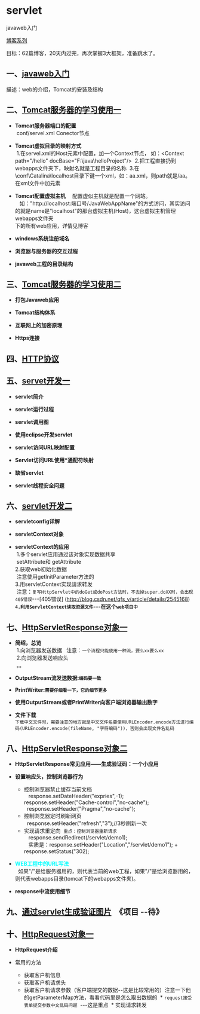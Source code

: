 # servlet
javaweb入门

[博客系列](http://www.cnblogs.com/xdp-gacl/tag/JavaWeb%E5%AD%A6%E4%B9%A0%E6%80%BB%E7%BB%93/)<br>


目标：62篇博客，20天内过完，再次掌握3大框架，准备跳水了。

## 一、[javaweb入门](http://www.cnblogs.com/xdp-gacl/p/3729033.html)
描述：web的介绍，Tomcat的安装及结构


## 二、[Tomcat服务器的学习使用一](http://www.cnblogs.com/xdp-gacl/p/3734395.html)
* **Tomcat服务器端口的配置**<br>
  conf/servel.xml Conector节点
  
* **Tomcat虚拟目录的映射方式**<br>
  1.在servel.xml的Host元素中配置，加一个Context节点， 如：\<Context path="/hello" docBase="F:\java\helloProject"/\>
  2.把工程直接扔到webapps文件夹下，映射名就是工程目录的名称
  3.在\conf\Catalina\localhost目录下键一个xml，如：aa.xml，则path就是/aa。在xml文件中加元素<Context docBase="F:\JavaWebDemoProject" />
* **Tomcat配置虚拟主机**
  　配置虚似主机就是配置一个网站。<br>
    如："http://localhost:端口号/JavaWebAppName"的方式访问，其实访问的就是name是"localhost"的那台虚拟主机(Host)，这台虚拟主机管理webapps文件夹<br>下的所有web应用，详情见博客
    
* **windows系统注册域名**

* **浏览器与服务器的交互过程**

* **javaweb工程的目录结构**


## 三、[Tomcat服务器的学习使用二 ](http://www.cnblogs.com/xdp-gacl/p/3744053.html)

* **打包Javaweb应用**
  
* **Tomcat结构体系**

* **互联网上的加密原理**

* **Https连接**

## 四、[HTTP协议](http://www.cnblogs.com/xdp-gacl/p/3751277.html)

## 五、[servet开发一](http://www.cnblogs.com/xdp-gacl/p/3760336.html)

* **servlet简介**

* **servlet运行过程**

* **servlet调用图**

* **使用eclipse开发servlet**

* **servlet访问URL映射配置**

* **Servlet访问URL使用*通配符映射**

* **缺省servlet** 

* **servlet线程安全问题**

## 六、[servlet开发二](http://www.cnblogs.com/xdp-gacl/p/3763559.html)

* **servletconfig详解**

* **servletContext对象**

* **servletContext的应用**<br>
  1.多个servlet应用通过该对象实现数据共享<br>
  setAttribute和 getAttribute<br>
  2.获取web初始化数据<br>
  注意使用getInitParameter方法的<br>
  3.用servletContext实现请求转发<br>
  注意：`复写HttpServlet中的doGet或doPost方法时，不去掉super.doXX时，会出现405错误`---[405错误]   (http://blog.csdn.net/qfs_v/article/details/2545168)<br>
  **`4.利用ServletContext读取资源文件`---在这个`web项目中`**
  
  
## 七、[HttpServletResponse对象一](http://www.cnblogs.com/xdp-gacl/p/3789624.html)
* **简绍，总览**<br>
  1.向浏览器发送数据    注意：`一个流程只能使用一种流，要么xx要么xx`<br>
  2.向浏览器发送响应头<br>
  。。
* **OutputStream流发送数据:`编码要一致`**

* **PrintWriter:`需要仔细看一下，它的细节更多`**

* **使用OutputStream或者PrintWriter向客户端浏览器输出数字**

* **文件下载**<br>
  `下载中文文件时，需要注意的地方就是中文文件名要使用URLEncoder.encode方法进行编码(URLEncoder.encode(fileName, "字符编码"))，否则会出现文件名乱码`
  
## 八、[HttpServletResponse对象二](http://www.cnblogs.com/xdp-gacl/p/3791993.html)

* **HttpServletResponse常见应用——生成验证码：一个小应用**

* **设置响应头，控制浏览器行为**<br>
  * 控制浏览器禁止缓存当前文档<br>
    response.setDateHeader("expries",-1);<br>
    response.setHeader("Cache-control","no-cache");<br>
    response.setHeader("Pragma","no-cache");<br>
  * 控制浏览器定时刷新网页<br>
    response.setHeader("refresh","3");//3秒刷新一次<br>
  * 实现请求重定向  `重点：控制浏览器重新请求`<br>
    response.sendRedirect(/servlet/demo1);<br>
    实质是：response.setHeader("Location","/servlet/demo1"); +  response.setStatus("302);
    
* **<font color=#00ffff>WEB工程中的URL写法</font>**<br>
   如果"/"是给服务器用的，则代表当前的web工程，如果"/"是给浏览器用的，则代表webapps目录(tomcat下的webapps文件夹)。
   
* **response中流使用细节**

## 九、[通过servlet生成验证图片](http://www.cnblogs.com/xdp-gacl/p/3798190.html)  《项目 --待》

## 十、[HttpRequest对象一](http://www.cnblogs.com/xdp-gacl/p/3798347.html)

* **HttpRequest介绍**

* 常用的方法
  * 获取客户机信息
  * 获取客户机请求头
  * 获取客户机请求参数（客户端提交的数据--这是比较常用的）注意一下他的getParameterMap方法，看看代码里是怎么取出数据的
  * `request接受表单提交参数中文乱码问题`  ---这是重点
  * 实现请求转发

